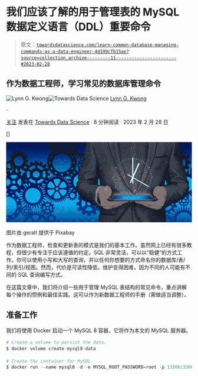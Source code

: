 # 我们应该了解的用于管理表的 MySQL 数据定义语言（DDL）重要命令

> 原文：[`towardsdatascience.com/learn-common-database-managing-commands-as-a-data-engineer-4d199cfb15ae?source=collection_archive---------11-----------------------#2023-02-28`](https://towardsdatascience.com/learn-common-database-managing-commands-as-a-data-engineer-4d199cfb15ae?source=collection_archive---------11-----------------------#2023-02-28)

## 作为数据工程师，学习常见的数据库管理命令

[](https://lynn-kwong.medium.com/?source=post_page-----4d199cfb15ae--------------------------------)![Lynn G. Kwong](https://lynn-kwong.medium.com/?source=post_page-----4d199cfb15ae--------------------------------)[](https://towardsdatascience.com/?source=post_page-----4d199cfb15ae--------------------------------)![Towards Data Science](https://towardsdatascience.com/?source=post_page-----4d199cfb15ae--------------------------------) [Lynn G. Kwong](https://lynn-kwong.medium.com/?source=post_page-----4d199cfb15ae--------------------------------)

·

[关注](https://medium.com/m/signin?actionUrl=https%3A%2F%2Fmedium.com%2F_%2Fsubscribe%2Fuser%2Ff649eccbbc3d&operation=register&redirect=https%3A%2F%2Ftowardsdatascience.com%2Flearn-common-database-managing-commands-as-a-data-engineer-4d199cfb15ae&user=Lynn+G.+Kwong&userId=f649eccbbc3d&source=post_page-f649eccbbc3d----4d199cfb15ae---------------------post_header-----------) 发表在 [Towards Data Science](https://towardsdatascience.com/?source=post_page-----4d199cfb15ae--------------------------------) · 8 分钟阅读 · 2023 年 2 月 28 日[](https://medium.com/m/signin?actionUrl=https%3A%2F%2Fmedium.com%2F_%2Fvote%2Ftowards-data-science%2F4d199cfb15ae&operation=register&redirect=https%3A%2F%2Ftowardsdatascience.com%2Flearn-common-database-managing-commands-as-a-data-engineer-4d199cfb15ae&user=Lynn+G.+Kwong&userId=f649eccbbc3d&source=-----4d199cfb15ae---------------------clap_footer-----------)

[]

[](https://medium.com/m/signin?actionUrl=https%3A%2F%2Fmedium.com%2F_%2Fbookmark%2Fp%2F4d199cfb15ae&operation=register&redirect=https%3A%2F%2Ftowardsdatascience.com%2Flearn-common-database-managing-commands-as-a-data-engineer-4d199cfb15ae&source=-----4d199cfb15ae---------------------bookmark_footer-----------)![](img/9ab632bea48c228ba8500f79c5cc4dc1.png)

图片由 geralt 提供于 Pixabay

作为数据工程师，检查和更新表的模式是我们的基本工作。虽然网上已经有很多教程，但很少有专注于应该遵循的约定。SQL 非常灵活，可以以“稳健”的方式工作。你可以使用小写和大写的查询，并以任何你想要的方式命名你的数据库/表/列/索引/视图。然而，代价是可读性降低，维护变得困难，因为不同的人可能有不同的 SQL 查询编写方式。

在这篇文章中，我们将介绍一些用于管理 MySQL 表结构的常见命令，重点讲解每个操作的惯例和最佳实践。这可以作为新数据工程师的手册（需做适当调整）。

## 准备工作

我们将使用 Docker 启动一个 MySQL 8 容器，它将作为本文的 MySQL 服务器。

```py
# Create a volume to persist the data.
$ docker volume create mysql8-data

# Create the container for MySQL.
$ docker run --name mysql8 -d -e MYSQL_ROOT_PASSWORD=root -p 13306:3306 -v…
```

